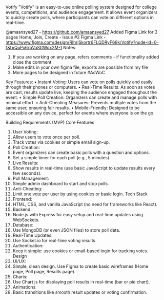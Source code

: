 Votify
"Votify" is an easy-to-use online polling system designed for college events, competitions, and audience engagement. It allows event organizers to quickly create polls, where participants can vote on different options in real-time.

@amaansyed27 - https://github.com/amaansyed27 Added Figma Link for 3 pages Home, Join, Create - Issue #2
Figma Link - https://www.figma.com/design/RlhrjSkortr6FLQDRyF68k/Votify?node-id=0-1&t=QuPx6rbVaSGWdx2M-1
Notes:
1. If you are working on any page, refers comments - if functionality added close the comment
2. Make edits in your own figma file, exports are possible from my file
3. More pages to be designed in future
#AcWoC

Key Features:
•	Instant Voting: Users can vote on polls quickly and easily through their phones or computers.
•	Real-Time Results: As soon as votes are cast, results update live, keeping the audience engaged throughout the event.
•	Simple Poll Creation: Organizers can create and manage polls with minimal effort.
•	Anti-Cheating Measures: Prevents multiple votes from the same user, ensuring fair results.
•	Mobile-Friendly: Designed to be accessible on any device, perfect for events where everyone is on the go.

Building Requirements (MVP)
Core Features
1.	User Voting:
2.	Allow users to vote once per poll.
3.	Track votes via cookies or simple email sign-up.
4.	Poll Creation:
5.	Event organizers can create basic polls with a question and options.
6.	Set a simple timer for each poll (e.g., 5 minutes).
7.	Live Results:
8.	Show results in real-time (use basic JavaScript to update results every few seconds).
9.	Poll Management:
10.	Simple admin dashboard to start and stop polls.
11.	Anti-Cheating:
12.	Limit one vote per user by using cookies or basic login.
Tech Stack
1.	Frontend:
2.	HTML, CSS, and vanilla JavaScript (no need for frameworks like React).
3.	Backend:
4.	Node.js with Express for easy setup and real-time updates using WebSockets.
5.	Database:
6.	Use MongoDB (or even JSON files) to store poll data.
7.	Real-Time Updates:
8.	Use Socket.io for real-time voting results.
9.	Authentication:
10.	Keep it simple: use cookies or email-based login for tracking votes.
Design
1.	UI/UX:
2.	Simple, clean design. Use Figma to create basic wireframes (Home page, Poll page, Results page).
3.	Charts:
4.	Use Chart.js for displaying poll results in real-time (bar or pie chart).
5.	Animations:
6.	Basic transitions like smooth result updates or voting confirmation.

